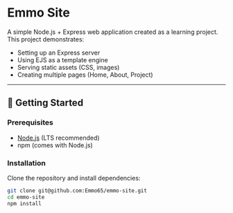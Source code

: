 # Emmo Site

A simple Node.js + Express web application created as a learning project.  
This project demonstrates:

- Setting up an Express server
- Using EJS as a template engine
- Serving static assets (CSS, images)
- Creating multiple pages (Home, About, Project)

---

## 🚀 Getting Started

### Prerequisites
- [Node.js](https://nodejs.org) (LTS recommended)
- npm (comes with Node.js)

### Installation
Clone the repository and install dependencies:

```bash
git clone git@github.com:Emmo65/emmo-site.git
cd emmo-site
npm install
